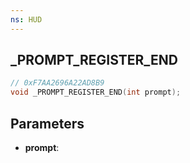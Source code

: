 ```yaml
---
ns: HUD
---
```

## _PROMPT_REGISTER_END

```c
// 0xF7AA2696A22AD8B9
void _PROMPT_REGISTER_END(int prompt);
```

## Parameters
* **prompt**:
